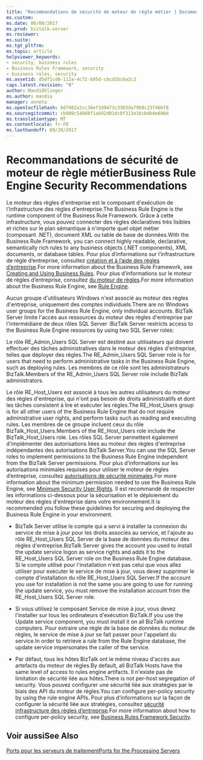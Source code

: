 ```yaml
---
title: "Recommandations de sécurité de moteur de règle métier | Documents Microsoft"
ms.custom: 
ms.date: 06/08/2017
ms.prod: biztalk-server
ms.reviewer: 
ms.suite: 
ms.tgt_pltfrm: 
ms.topic: article
helpviewer_keywords:
- security, business rules
- Business Rules Framework, security
- business rules, security
ms.assetid: d5df1cd0-112a-4c72-b95d-cbcd1bc6a2c3
caps.latest.revision: "8"
author: MandiOhlinger
ms.author: mandia
manager: anneta
ms.openlocfilehash: 8d7402a1cc36ef3d9473c3303da79b0c23f46bf8
ms.sourcegitcommit: cb908c540d8f1a692d01dc8f313e16cb4b4e696d
ms.translationtype: MT
ms.contentlocale: fr-FR
ms.lasthandoff: 09/20/2017
---
```

# <a name="business-rule-engine-security-recommendations"></a><span data-ttu-id="eb5a8-102">Recommandations de sécurité de moteur de règle métier</span><span class="sxs-lookup"><span data-stu-id="eb5a8-102">Business Rule Engine Security Recommendations</span></span>
<span data-ttu-id="eb5a8-103">Le moteur des règles d'entreprise est le composant d'exécution de l'infrastructure des règles d'entreprise.</span><span class="sxs-lookup"><span data-stu-id="eb5a8-103">The Business Rule Engine is the runtime component of the Business Rule Framework.</span></span> <span data-ttu-id="eb5a8-104">Grâce à cette infrastructure, vous pouvez connecter des règles déclaratives très lisibles et riches sur le plan sémantique à n'importe quel objet métier (composant .NET), document XML ou table de base de données.</span><span class="sxs-lookup"><span data-stu-id="eb5a8-104">With the Business Rule Framework, you can connect highly readable, declarative, semantically rich rules to any business objects (.NET components), XML documents, or database tables.</span></span> <span data-ttu-id="eb5a8-105">Pour plus d’informations sur l’infrastructure de règle d’entreprise, consultez [création et à l’aide des règles d’entreprise](../core/creating-and-using-business-rules.md).</span><span class="sxs-lookup"><span data-stu-id="eb5a8-105">For more information about the Business Rule Framework, see [Creating and Using Business Rules](../core/creating-and-using-business-rules.md).</span></span> <span data-ttu-id="eb5a8-106">Pour plus d’informations sur le moteur de règles d’entreprise, consultez [du moteur de règles](../core/rule-engine.md).</span><span class="sxs-lookup"><span data-stu-id="eb5a8-106">For more information about the Business Rule Engine, see [Rule Engine](../core/rule-engine.md).</span></span>  
  
 <span data-ttu-id="eb5a8-107">Aucun groupe d'utilisateurs Windows n'est associé au moteur des règles d'entreprise, uniquement des comptes individuels.</span><span class="sxs-lookup"><span data-stu-id="eb5a8-107">There are no Windows user groups for the Business Rule Engine, only individual accounts.</span></span> <span data-ttu-id="eb5a8-108">BizTalk Server limite l'accès aux ressources du moteur des règles d'entreprise par l'intermédiaire de deux rôles SQL Server :</span><span class="sxs-lookup"><span data-stu-id="eb5a8-108">BizTalk Server restricts access to the Business Rule Engine resources by using two SQL Server roles:</span></span>  
  
 <span data-ttu-id="eb5a8-109">Le rôle RE_Admin_Users SQL Server est destiné aux utilisateurs qui doivent effectuer des tâches administratives dans le moteur des règles d'entreprise, telles que déployer des règles.</span><span class="sxs-lookup"><span data-stu-id="eb5a8-109">The RE_Admin_Users SQL Server role is for users that need to perform administrative tasks in the Business Rule Engine, such as deploying rules.</span></span> <span data-ttu-id="eb5a8-110">Les membres de ce rôle sont les administrateurs BizTalk.</span><span class="sxs-lookup"><span data-stu-id="eb5a8-110">Members of the RE_Admin_Users SQL Server role include BizTalk administrators.</span></span>  
  
 <span data-ttu-id="eb5a8-111">Le rôle RE_Host_Users est associé à tous les autres utilisateurs du moteur des règles d'entreprise, qui n'ont pas besoin de droits administratifs et dont les tâches consistent à lire et exécuter les règles.</span><span class="sxs-lookup"><span data-stu-id="eb5a8-111">The RE_Host_Users group is for all other users of the Business Rule Engine that do not require administrative user rights, and perform tasks such as reading and executing rules.</span></span> <span data-ttu-id="eb5a8-112">Les membres de ce groupe incluent ceux du rôle BizTalk_Host_Users.</span><span class="sxs-lookup"><span data-stu-id="eb5a8-112">Members of the RE_Host_Users role include the BizTalk_Host_Users role.</span></span> <span data-ttu-id="eb5a8-113">Les rôles SQL Server permettent également d'implémenter des autorisations liées au moteur des règles d'entreprise indépendantes des autorisations BizTalk Server.</span><span class="sxs-lookup"><span data-stu-id="eb5a8-113">You can use the SQL Server roles to implement permissions to the Business Rule Engine independent from the BizTalk Server permissions.</span></span> <span data-ttu-id="eb5a8-114">Pour plus d’informations sur les autorisations minimales requises pour utiliser le moteur de règles d’entreprise, consultez [autorisations de sécurité minimales](../core/minimum-security-user-rights.md).</span><span class="sxs-lookup"><span data-stu-id="eb5a8-114">For more information about the minimum permission needed to use the Business Rule Engine, see [Minimum Security User Rights](../core/minimum-security-user-rights.md).</span></span> <span data-ttu-id="eb5a8-115">Il est recommandé de respecter les informations ci-dessous pour la sécurisation et le déploiement du moteur des règles d'entreprise dans votre environnement.</span><span class="sxs-lookup"><span data-stu-id="eb5a8-115">It is recommended you follow these guidelines for securing and deploying the Business Rule Engine in your environment.</span></span>  
  
-   <span data-ttu-id="eb5a8-116">BizTalk Server utilise le compte qui a servi à installer la connexion du service de mise à jour pour les droits associés au service, et l'ajoute au rôle RE_Host_Users SQL Server de la base de données du moteur des règles d'entreprise.</span><span class="sxs-lookup"><span data-stu-id="eb5a8-116">BizTalk Server gives the account you used to install the update service logon as service rights and adds it to the RE_Host_Users SQL Server role on the Business Rule Engine database.</span></span> <span data-ttu-id="eb5a8-117">Si le compte utilisé pour l'installation n'est pas celui que vous allez utiliser pour exécuter le service de mise à jour, vous devez supprimer le compte d'installation du rôle RE_Host_Users SQL Server.</span><span class="sxs-lookup"><span data-stu-id="eb5a8-117">If the account you use for installation is not the same you are going to use for running the update service, you must remove the installation account from the RE_Host_Users SQL Server role.</span></span>  
  
-   <span data-ttu-id="eb5a8-118">Si vous utilisez le composant Service de mise à jour, vous devez l'installer sur tous les ordinateurs d'exécution BizTalk.</span><span class="sxs-lookup"><span data-stu-id="eb5a8-118">If you use the Update service component, you must install it on all BizTalk runtime computers.</span></span> <span data-ttu-id="eb5a8-119">Pour extraire une règle de la base de données du moteur de règles, le service de mise à jour se fait passer pour l'appelant du service.</span><span class="sxs-lookup"><span data-stu-id="eb5a8-119">In order to retrieve a rule from the Rule Engine database, the update service impersonates the caller of the service.</span></span>  
  
-   <span data-ttu-id="eb5a8-120">Par défaut, tous les hôtes BizTalk ont le même niveau d'accès aux artefacts du moteur de règles.</span><span class="sxs-lookup"><span data-stu-id="eb5a8-120">By default, all BizTalk Hosts have the same level of access to rules engine artifacts.</span></span> <span data-ttu-id="eb5a8-121">Il n'existe pas de limitation de sécurité liée aux hôtes.</span><span class="sxs-lookup"><span data-stu-id="eb5a8-121">There is not per-host segregation of security.</span></span> <span data-ttu-id="eb5a8-122">Vous pouvez configurer une sécurité liée aux stratégies par le biais des API du moteur de règles.</span><span class="sxs-lookup"><span data-stu-id="eb5a8-122">You can configure per-policy security by using the rule engine APIs.</span></span> <span data-ttu-id="eb5a8-123">Pour plus d’informations sur la façon de configurer la sécurité liée aux stratégies, consultez [sécurité infrastructure des règles d’entreprise](../core/business-rules-framework-security.md).</span><span class="sxs-lookup"><span data-stu-id="eb5a8-123">For more information about how to configure per-policy security, see [Business Rules Framework Security](../core/business-rules-framework-security.md).</span></span>  
  
## <a name="see-also"></a><span data-ttu-id="eb5a8-124">Voir aussi</span><span class="sxs-lookup"><span data-stu-id="eb5a8-124">See Also</span></span>  
 [<span data-ttu-id="eb5a8-125">Ports pour les serveurs de traitement</span><span class="sxs-lookup"><span data-stu-id="eb5a8-125">Ports for the Processing Servers</span></span>](../core/ports-for-the-processing-servers.md)